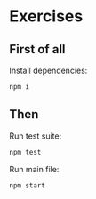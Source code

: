 # Exercises

## First of all

Install dependencies:

```bash
npm i
```

## Then

Run test suite:

```bash
npm test
```

Run main file:

```bash 
npm start
```